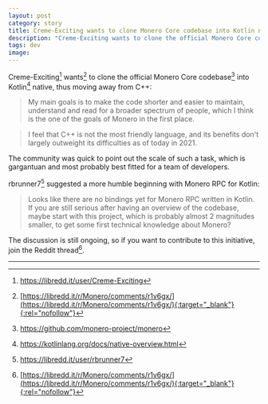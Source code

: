 ```yaml
---
layout: post
category: story
title: Creme-Exciting wants to clone Monero Core codebase into Kotlin native
description: "Creme-Exciting wants to clone the official Monero Core codebase into Kotlin native."
tags: dev
image: 
---
```


Creme-Exciting[^1] wants[^2] to clone the official Monero Core codebase[^3] into Kotlin[^4] native, thus moving away from C++:

> My main goals is to make the code shorter and easier to maintain, understand and read for a broader spectrum of people, which I think is the one of the goals of Monero in the first place.

> I feel that C++ is not the most friendly language, and its benefits don't largely outweight its difficulties as of today in 2021.

The community was quick to point out the scale of such a task, which is gargantuan and most probably best fitted for a team of developers.

rbrunner7[^5] suggested a more humble beginning with Monero RPC for Kotlin:

> Looks like there are no bindings yet for Monero RPC written in Kotlin. If you are still serious after having an overview of the codebase, maybe start with this project, which is probably almost 2 magnitudes smaller, to get some first technical knowledge about Monero?

The discussion is still ongoing, so if you want to contribute to this initiative, join the Reddit thread[^2].

---

[^1]: https://libredd.it/user/Creme-Exciting
[^2]: [https://libredd.it/r/Monero/comments/r1v6gx/](https://libredd.it/r/Monero/comments/r1v6gx/){:target="_blank"}{:rel="nofollow"}
[^3]: https://github.com/monero-project/monero
[^4]: https://kotlinlang.org/docs/native-overview.html
[^5]: https://libredd.it/user/rbrunner7
